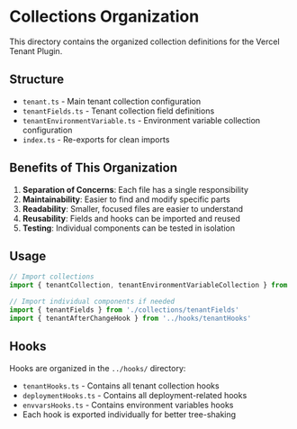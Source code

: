 # Collections Organization

This directory contains the organized collection definitions for the Vercel Tenant Plugin.

## Structure

- `tenant.ts` - Main tenant collection configuration
- `tenantFields.ts` - Tenant collection field definitions
- `tenantEnvironmentVariable.ts` - Environment variable collection configuration
- `index.ts` - Re-exports for clean imports

## Benefits of This Organization

1. **Separation of Concerns**: Each file has a single responsibility
2. **Maintainability**: Easier to find and modify specific parts
3. **Readability**: Smaller, focused files are easier to understand
4. **Reusability**: Fields and hooks can be imported and reused
5. **Testing**: Individual components can be tested in isolation

## Usage

```typescript
// Import collections
import { tenantCollection, tenantEnvironmentVariableCollection } from './collections'

// Import individual components if needed
import { tenantFields } from './collections/tenantFields'
import { tenantAfterChangeHook } from '../hooks/tenantHooks'
```

## Hooks

Hooks are organized in the `../hooks/` directory:

- `tenantHooks.ts` - Contains all tenant collection hooks
- `deploymentHooks.ts` - Contains all deployment-related hooks
- `envvarsHooks.ts` - Contains environment variables hooks
- Each hook is exported individually for better tree-shaking
